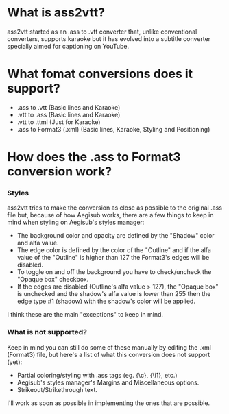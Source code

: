 # What is ass2vtt?
ass2vtt started as an .ass to .vtt converter that, unlike conventional converters, supports karaoke but it has evolved into a
subtitle converter specially aimed for captioning on YouTube.
# What fomat conversions does it support?
* .ass to .vtt (Basic lines and Karaoke)
* .vtt to .ass (Basic lines and Karaoke)
* .vtt to .ttml (Just for Karaoke)
* .ass to Format3 (.xml) (Basic lines, Karaoke, Styling and Positioning)
# How does the .ass to Format3 conversion work?
### Styles
ass2vtt tries to make the conversion as close as possible to the original .ass file but, because of how Aegisub works, there
are a few things to keep in mind when styling on Aegisub's styles manager:
* The background color and opacity are defined by the "Shadow" color and alfa value.
* The edge color is defined by the color of the "Outline" and if the alfa value of the "Outline" is higher than 127 the Format3's edges will be disabled.
* To toggle on and off the background you have to check/uncheck the "Opaque box" checkbox.
* If the edges are disabled (Outline's alfa value > 127), the "Opaque box" is unchecked and the shadow's alfa value is lower than 255
then the edge type #1 (shadow) with the shadow's color will be applied.

I think these are the main "exceptions" to keep in mind.
### What is not supported?
Keep in mind you can still do some of these manually by editing the .xml (Format3) file, but here's a list of what this conversion does not support (yet):
* Partial coloring/styling with .ass tags (eg. {\c}, {\i1}, etc.) 
* Aegisub's styles manager's Margins and Miscellaneous options.
* Strikeout/Strikethrough text.

I'll work as soon as possible in implementing the ones that are possible.
